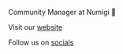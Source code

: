 Community Manager at Numigi 🐒

Visit our [website](numigi.com/r/FBa)

Follow us on [socials](numigi.com/r/k81)
